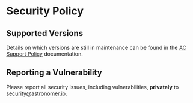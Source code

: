 # Security Policy

## Supported Versions

Details on which versions are still in maintenance can be found in the [AC Support Policy](https://docs.astronomer.io/software/ac-support-policy#astronomer-certified-lifecycle-schedule) documentation.

## Reporting a Vulnerability

Please report all security issues, including vulnerabilities, **privately** to security@astronomer.io.

<!--
Use this section to tell people how to report a vulnerability.

Tell them where to go, how often they can expect to get an update on a
reported vulnerability, what to expect if the vulnerability is accepted or
declined, etc.
-->
